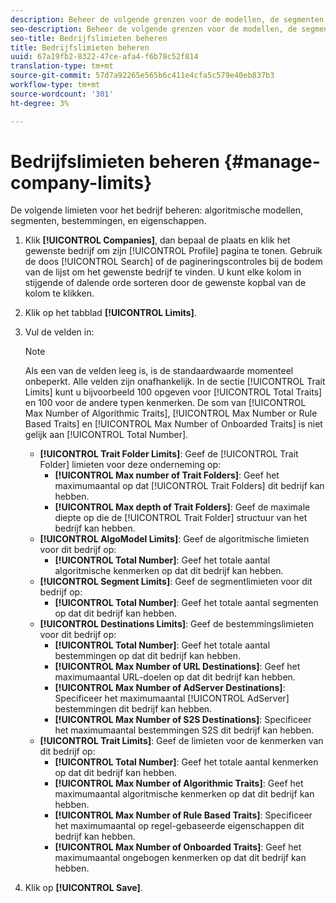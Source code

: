 ```yaml
---
description: Beheer de volgende grenzen voor de modellen, de segmenten, de bestemmingen, en de eigenschappen van het bedrijfsalgoritme.
seo-description: Beheer de volgende grenzen voor de modellen, de segmenten, de bestemmingen, en de eigenschappen van het bedrijfsalgoritme.
seo-title: Bedrijfslimieten beheren
title: Bedrijfslimieten beheren
uuid: 67a19fb2-8322-47ce-afa4-f6b78c52f814
translation-type: tm+mt
source-git-commit: 57d7a92265e565b6c411e4cfa5c579e40eb837b3
workflow-type: tm+mt
source-wordcount: '301'
ht-degree: 3%

---
```



# Bedrijfslimieten beheren {#manage-company-limits}

De volgende limieten voor het bedrijf beheren: algoritmische modellen, segmenten, bestemmingen, en eigenschappen.

<!-- t_company_limits.xml -->

1. Klik **[!UICONTROL Companies]**, dan bepaal de plaats en klik het gewenste bedrijf om zijn [!UICONTROL Profile] pagina te tonen. Gebruik de doos [!UICONTROL Search] of de pagineringscontroles bij de bodem van de lijst om het gewenste bedrijf te vinden. U kunt elke kolom in stijgende of dalende orde sorteren door de gewenste kopbal van de kolom te klikken.
1. Klik op het tabblad **[!UICONTROL Limits]**.
1. Vul de velden in:

   >[!NOTE]
   >
   >Als een van de velden leeg is, is de standaardwaarde momenteel onbeperkt. Alle velden zijn onafhankelijk. In de sectie [!UICONTROL Trait Limits] kunt u bijvoorbeeld 100 opgeven voor [!UICONTROL Total Traits] en 100 voor de andere typen kenmerken. De som van [!UICONTROL Max Number of Algorithmic Traits], [!UICONTROL Max Number or Rule Based Traits] en [!UICONTROL Max Number of Onboarded Traits] is niet gelijk aan [!UICONTROL Total Number].

   * **[!UICONTROL Trait Folder Limits]**: Geef de  [!UICONTROL Trait Folder] limieten voor deze onderneming op:
      * **[!UICONTROL Max number of Trait Folders]**: Geef het maximumaantal op dat  [!UICONTROL Trait Folders] dit bedrijf kan hebben.
      * **[!UICONTROL Max depth of Trait Folders]**: Geef de maximale diepte op die de  [!UICONTROL Trait Folder] structuur van het bedrijf kan hebben.
   * **[!UICONTROL AlgoModel Limits]**: Geef de algoritmische limieten voor dit bedrijf op:
      * **[!UICONTROL Total Number]**: Geef het totale aantal algoritmische kenmerken op dat dit bedrijf kan hebben.
   * **[!UICONTROL Segment Limits]**: Geef de segmentlimieten voor dit bedrijf op:
      * **[!UICONTROL Total Number]**: Geef het totale aantal segmenten op dat dit bedrijf kan hebben.
   * **[!UICONTROL Destinations Limits]**: Geef de bestemmingslimieten voor dit bedrijf op:
      * **[!UICONTROL Total Number]**: Geef het totale aantal bestemmingen op dat dit bedrijf kan hebben.
      * **[!UICONTROL Max Number of URL Destinations]**: Geef het maximumaantal URL-doelen op dat dit bedrijf kan hebben.
      * **[!UICONTROL Max Number of AdServer Destinations]**: Specificeer het maximumaantal  [!UICONTROL AdServer] bestemmingen dit bedrijf kan hebben.
      * **[!UICONTROL Max Number of S2S Destinations]**: Specificeer het maximumaantal bestemmingen S2S dit bedrijf kan hebben.
   * **[!UICONTROL Trait Limits]**: Geef de limieten voor de kenmerken van dit bedrijf op:
      * **[!UICONTROL Total Number]**: Geef het totale aantal kenmerken op dat dit bedrijf kan hebben.
      * **[!UICONTROL Max Number of Algorithmic Traits]**: Geef het maximumaantal algoritmische kenmerken op dat dit bedrijf kan hebben.
      * **[!UICONTROL Max Number of Rule Based Traits]**: Specificeer het maximumaantal op regel-gebaseerde eigenschappen dit bedrijf kan hebben.
      * **[!UICONTROL Max Number of Onboarded Traits]**: Geef het maximumaantal ongebogen kenmerken op dat dit bedrijf kan hebben.
1. Klik op **[!UICONTROL Save]**.
